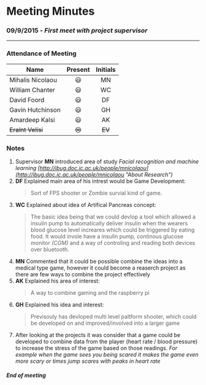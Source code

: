 # Meeting Minutes

### 09/9/2015 - *First meet with project supervisor*

----

### **Attendance of Meeting**

Name | Present | Initials |
---|:---: | :---:|
Mihalis Nicolaou | :smiley: | MN |
William Chanter | :smiley: | WC |
David Foord| :smiley: | DF |
Gavin Hutchinson | :smiley: | GH |
Amardeep Kalsi | :smiley: | AK |
~~Eralnt Velisi~~ | ~~:cry:~~ | ~~EV~~ |

### Notes

1. Supervisor **MN** introduced area of study *Facial recognition and machine learning [http://ibug.doc.ic.ac.uk/people/mnicolaou](http://ibug.doc.ic.ac.uk/people/mnicolaou "About Research")*
2. **DF** Explained main area of his intrest would be Game Development:
	> Sort of FPS shooter or Zombie survial kind of game.
3. **WC** Explained about idea of Artifical Pancreas concept:
	> The basic idea being that we could devlop a tool which allowed a insulin pump to automatically deliver insulin when the wearers blood glucose level increares which could be triggered by eating food. It would invole have a insulin pump, continous glucose monitor *(CGM)* and a way of controling and reading both devices over bluetooth.
4. **MN** Commented that it could be possible combine the ideas into a medical type game, however it could become a reaserch project as there are few ways to combine the project effectively
5. **AK** Explained his area of interest:
	> A way to combine gaming and the raspberry pi
6. **GH** Explained his idea and interest:
	> Previsouly has devloped multi level paltform shooter, which could be developed on and improved/involved into a larger game
7. After looking at the projects it was consider that a game could be developed to combine data from the player (heart rate / blood pressure) to increase the stress of the game based on those readings. *For example when the game sees you being scared it makes the game even more scary or times jump scares with peaks in heart rate*

##### End of meeting